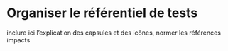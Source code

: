 # Organiser le référentiel de tests

inclure ici l’explication des capsules et des icônes, normer les références impacts
<!--stackedit_data:
eyJoaXN0b3J5IjpbLTExMDUwMzM2NTBdfQ==
-->
